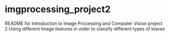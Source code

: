 # imgprocessing_project2

README for Introduction to Image Processing and Computer Vision project 2
Using different image features in order to classify different types of leaves
